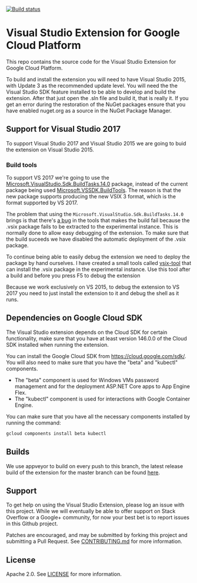 [![Build status](https://ci.appveyor.com/api/projects/status/0s0wo324dmv18uo9/branch/master?svg=true)](https://ci.appveyor.com/project/ivannaranjo/google-cloud-visualstudio-bnnrp/branch/master)

# Visual Studio Extension for Google Cloud Platform
This repo contains the source code for the Visual Studio Extension for Google
Cloud Platform.

To build and install the extension you will need to have Visual Studio 2015, with Update 3 as the recommended update level. You will need the the Visual Studio SDK feature installed to be able to develop and build the extension. After that just open the .sln file and build it, that is really it. If you get an error during the restoration of the NuGet packages ensure that you have enabled nuget.org as a
source in the NuGet Package Manager.

## Support for Visual Studio 2017
To support Visual Studio 2017 and Visual Studio 2015 we are going to buid the extension on Visual Studio 2015.

### Build tools
To support VS 2017 we're going to use the
 [Microsoft.VisualStudio.Sdk.BuildTasks.14.0](https://www.nuget.org/packages/Microsoft.VisualStudio.Sdk.BuildTasks.14.0/14.0.23-pre) package, instead of the current package being used [Microsoft.VSSDK.BuildTools](https://www.nuget.org/packages/Microsoft.VSSDK.BuildTools/). The reason is
that the new package supports producing the new VSIX 3 format, which is the format supported by VS 2017.

The problem that using the `Microsoft.VisualStudio.Sdk.BuildTasks.14.0` brings is that there's [a bug](https://github.com/Microsoft/extendvs/issues/41) in the tools that makes the build fail because the .vsix package fails to
be extracted to the experimental instance. This is normally done to allow easy debugging of the extension. To make sure that 
the build suceeds we have disabled the automatic deployment of the .vsix package.

To continue being able to easily debug the extension we need to deploy the package by hand ourselves. I have created a small
tools called [vsix-tool](https://github.com/ivannaranjo/vsix-tool) that can install the .vsix package in the experimental
instance. Use this tool after a build and before you press F5 to debug the extension

Because we work exclusively on VS 2015, to debug the extension to VS 2017 you need to just install the extension to it and
debug the shell as it runs.

## Dependencies on Google Cloud SDK
The Visual Studio extension depends on the Cloud SDK for certain functionality, make sure that you have at least version 146.0.0 of the Cloud SDK installed when running the extension.

You can install the Google Cloud SDK from <https://cloud.google.com/sdk/>. You will also need to make sure that you have the "beta" and "kubectl" components.
* The "beta" component is used for Windows VMs password management and for the deployment ASP.NET Core apps to App Engine Flex.
* The "kubectl" component is used for interactions with Google Container Engine.

You can make sure that you have all the necessary components installed by running the command:
```bash
gcloud components install beta kubectl
```

## Builds
We use appveyor to build on every push to this branch, the latest release build of the extension for the master branch can be found [here](https://ci.appveyor.com/api/projects/ivannaranjo/google-cloud-visualstudio/artifacts/GoogleCloudExtension/GoogleCloudExtension/bin/Release/GoogleCloudExtension.vsix?branch=master).

## Support
To get help on using the Visual Studio Extension, please log an issue with this
project. While we will eventually be able to offer support on Stack Overflow or
a Google+ community, for now your best bet is to report issues in this Github
project.

Patches are encouraged, and may be submitted by forking this project and
submitting a Pull Request. See [CONTRIBUTING.md](CONTRIBUTING.md) for more
information.

## License

Apache 2.0. See [LICENSE](LICENSE) for more information.
